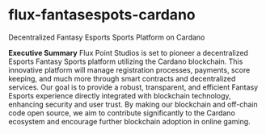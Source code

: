 # flux-fantasespots-cardano
Decentralized Fantasy Esports Sports Platform on Cardano


**Executive Summary**
Flux Point Studios is set to pioneer a decentralized Esports Fantasy Sports platform utilizing the Cardano blockchain. This innovative platform will manage registration processes, payments, score keeping, and much more through smart contracts and decentralized services. Our goal is to provide a robust, transparent, and efficient Fantasy Esports experience directly integrated with blockchain technology, enhancing security and user trust. By making our blockchain and off-chain code open source, we aim to contribute significantly to the Cardano ecosystem and encourage further blockchain adoption in online gaming.
